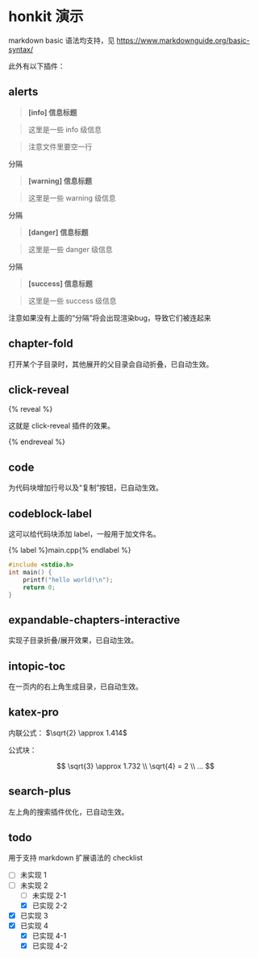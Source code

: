 # honkit 演示
markdown basic 语法均支持，见 https://www.markdownguide.org/basic-syntax/

此外有以下插件：

## alerts

> **[info] 信息标题**

> 这里是一些 info 级信息

> 注意文件里要空一行

分隔

> **[warning] 信息标题**

> 这里是一些 warning 级信息

分隔

> **[danger] 信息标题**

> 这里是一些 danger 级信息

分隔

> **[success] 信息标题**

> 这里是一些 success 级信息

注意如果没有上面的“分隔”将会出现渲染bug，导致它们被连起来


## chapter-fold

打开某个子目录时，其他展开的父目录会自动折叠，已自动生效。

## click-reveal

{% reveal %}

这就是 click-reveal 插件的效果。

{% endreveal %}

## code

为代码块增加行号以及“复制”按钮，已自动生效。

## codeblock-label

这可以给代码块添加 label，一般用于加文件名。

{% label %}main.cpp{% endlabel %}
```C
#include <stdio.h>
int main() {
    printf("hello world!\n");
    return 0;
}
```

## expandable-chapters-interactive

实现子目录折叠/展开效果，已自动生效。

## intopic-toc

在一页内的右上角生成目录，已自动生效。

## katex-pro

内联公式： $\sqrt{2} \approx 1.414$

公式块：

$$
\sqrt{3} \approx 1.732 \\
\sqrt{4} = 2 \\
...
$$

## search-plus

左上角的搜索插件优化，已自动生效。

## todo

用于支持 markdown 扩展语法的 checklist

- [ ] 未实现 1
- [ ] 未实现 2
    - [ ] 未实现 2-1
    - [x] 已实现 2-2
- [x] 已实现 3
- [x] 已实现 4
    - [x] 已实现 4-1
    - [x] 已实现 4-2
